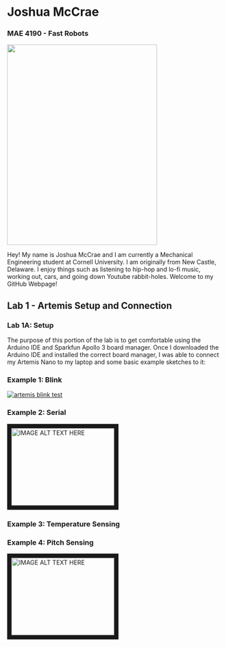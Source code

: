 # Joshua McCrae

### MAE 4190 - Fast Robots

<img src="ferraripose.png" width="350" height="467">

Hey! My name is Joshua McCrae and I am currently a Mechanical Engineering student at Cornell University. I am originally from New Castle, Delaware. I enjoy things such as listening to hip-hop and lo-fi music, working out, cars, and going down Youtube rabbit-holes. Welcome to my GitHub Webpage!

## Lab 1 - Artemis Setup and Connection

### Lab 1A: Setup

The purpose of this portion of the lab is to get comfortable using the Arduino IDE and Sparkfun Apollo 3 board manager. Once I downloaded the Arduino IDE and installed the correct board manager, I was able to connect my Artemis Nano to my laptop and some basic example sketches to it:

### Example 1: Blink

[![artemis blink test](http://img.youtube.com/vi/shorts/U8jd9H0t-VI/0.jpg)](http://www.youtube.com/watch?v=shorts/U8jd9H0t-VI)

### Example 2: Serial

<a href="http://www.youtube.com/watch?feature=player_embedded&v=watch?v=iKPp8C9dj7k&ab_channel=JoshuaMcCrae
" target="_blank"><img src="http://img.youtube.com/vi/watch?v=iKPp8C9dj7k&ab_channel=JoshuaMcCrae/0.jpg" 
alt="IMAGE ALT TEXT HERE" width="240" height="180" border="10" /></a>

### Example 3: Temperature Sensing

<insert temp sensing vid>

### Example 4: Pitch Sensing

<a href="http://www.youtube.com/watch?feature=player_embedded&v=pteChHeaMxI&ab_channel=JoshuaMcCrae" target="_blank"><img src="http://img.youtube.com/vi/pteChHeaMxI&ab_channel=JoshuaMcCrae/0.jpg" 
alt="IMAGE ALT TEXT HERE" width="240" height="180" border="10" /></a>

<insert pitch sensing vid>





